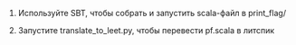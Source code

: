 1. Используйте SBT, чтобы собрать и запустить scala-файл в print\_flag/

2. Запустите translate\_to\_leet.py, чтобы перевести pf.scala в литспик
